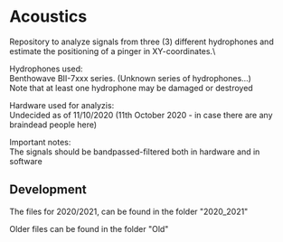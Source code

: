 # Acoustics
Repository to analyze signals from three (3) different hydrophones and estimate the positioning of a pinger in XY-coordinates.\

Hydrophones used:\
  Benthowave BII-7xxx series. (Unknown series of hydrophones...)\
  Note that at least one hydrophone may be damaged or destroyed
  
Hardware used for analyzis:\
  Undecided as of 11/10/2020 (11th October 2020 - in case there are any braindead people here) 
  
Important notes:\
  The signals should be bandpassed-filtered both in hardware and in software
  

## Development

The files for 2020/2021, can be found in the folder "2020_2021"

Older files can be found in the folder "Old"

